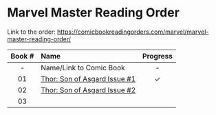 # Marvel Master Reading Order
Link to the order: https://comicbookreadingorders.com/marvel/marvel-master-reading-order/


| Book # | Name | Progress | 
|:---:|:---|:---:|
| - | Name/Link to Comic Book | - |
| 01 | [Thor: Son of Asgard Issue #1](https://readcomiconline.li/Comic/Thor-Son-of-Asgard/Issue-1?id=57057) | ✓ |
| 02 | [Thor: Son of Asgard Issue #2](https://readcomiconline.li/Comic/Thor-Son-of-Asgard/Issue-2?id=57065) |  |
| 03 | []() |  |
